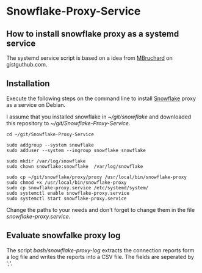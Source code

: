 # Snowflake-Proxy-Service

## How to install snowflake proxy as a systemd service

The systemd service script is based on a idea from [MBruchard](https://gist.github.com/MBurchard/e166dc0c3c041c7e6f179efd88385cdb) on gistguthub.com.


## Installation

Execute the following steps on the command line to install [Snowflake](https://git.torproject.org/pluggable-transports/snowflake.git) proxy as a service on Debian.

I assume that you installed snowflake in *~/git/snowflake* and downloaded this repository to *~/git/Snowflake-Proxy-Service*.

````
cd ~/git/Snowflake-Proxy-Service

sudo addgroup --system snowflake
sudo adduser --system --ingroup snowflake snowflake
    
sudo mkdir /var/log/snowflake
sudo chown snowflake:snowflake  /var/log/snowflake
    
sudo cp ~/git/snowflake/proxy/proxy /usr/local/bin/snowflake-proxy
sudo chmod +x /usr/local/bin/snowflake-proxy
sudo cp snowflake-proxy.service /etc/systemd/system/
sudo systemctl enable snowflake-proxy.service
sudo systemctl start snowflake-proxy.service
````

Change the paths to your needs and don't forget to change them in the file *snowflake-proxy.service*.

## Evaluate snowfalke proxy log

The script *bash/snowflake-proxy-log* extracts the connection reports form a log file and writes the reports into a CSV file. The fields are seperated by ';'.


